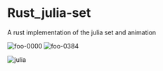 # Rust_julia-set
A rust implementation of the julia set and animation

![foo-0000](https://user-images.githubusercontent.com/19541582/130339028-0f40e6b0-008f-467f-9ed6-ad16522708d8.png)
![foo-0384](https://user-images.githubusercontent.com/19541582/130339061-b88c0a7e-f67e-4587-9771-9a49021f805a.png)

![julia](https://user-images.githubusercontent.com/19541582/130339078-ed48fc0f-848b-49fb-bf68-02644e5ff9d5.png)
